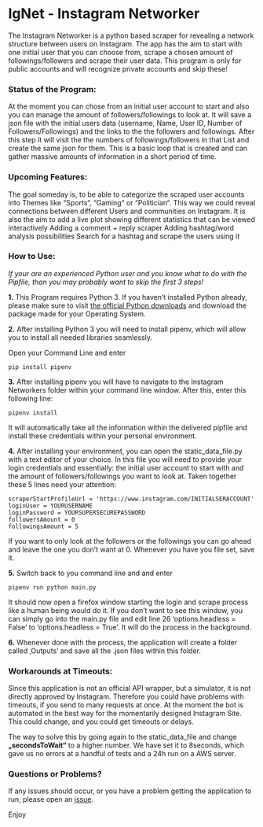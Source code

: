 # IgNet - Instagram Networker

The Instagram Networker is a python based scraper for revealing a network structure between users on Instagram. The app has the aim to start with one initial user that you can choose from, scrape a chosen amount of followings/followers and scrape their user data. This program is only for public accounts and will recognize private accounts and skip these! 

### Status of the Program:

At the moment you can chose from an initial user account to start and also you can manage the amount of followers/followings to look at. It will save a json file with the initial users data (username, Name, User ID, Number of Followers/Followings) and the links to the the followers and followings. After this step it will visit the the numbers of followings/followers in that List and create the same  json for them. This is a basic loop that is created and can gather massive amounts of information in a short period of time.





### Upcoming Features:

The goal someday is, to be able to categorize the scraped user accounts into Themes like “Sports“, “Gaming“ or “Politician“. This way we could reveal connections between different Users and communities on Instagram.
It is also the aim to add a live plot showing different statistics that can be viewed interactively 
Adding a comment + reply scraper
Adding hashtag/word analysis possibilities
Search for a hashtag and scrape the users using it

### How to Use:

_If your are an experienced Python user and you know what to do with the Pipfile, than you may probably want to skip the first 3 steps!_

**1.** This Program requires Python 3. If you haven’t installed Python already, please make sure to visit [the official Python downloads](https://www.python.org/downloads/) and download the package made for your Operating System. 

**2.** After installing Python 3 you will need to install pipenv, which will allow you to install all needed libraries seamlessly. 

Open your Command Line and enter 

`pip install pipenv`

**3.** After installing pipenv you will have to navigate to the Instagram Networkers folder within your command line window. 
After this, enter this following line:

`pipenv install` 

It will automatically take all the information within the delivered pipfile and install these credentials within your personal environment. 

**4.** After installing your environment, you can open the static_data_file.py with a text editor of your choice. In this file you will need to provide your login credentials and essentially: the initial user account to start with and the amount of followers/followings you want to look at.
Taken together these 5 lines need your attention:

	scraperStartProfileUrl = 'https://www.instagram.com/INITIALSERACCOUNT'
	loginUser = YOURUSERNAME
	loginPassword = YOURSUPERSECUREPASSWORD
	followersAmount = 0
	followingsAmount = 5

If you want to only look at the followers or the followings you can go ahead and leave the one you don’t want at 0. Whenever you have you file set, save it. 

**5.** Switch back to you command line and and enter

`pipenv run python main.py`

It should now open a firefox window starting the login and scrape process like a human being would do it. If you don’t want to see this window, you can simply go into the main.py file and edit line 26 ‘options.headless = False’ to ’options.headless = True’. It will do the process in the background. 

**6.** Whenever done with the process, the application will create a folder called ‚Outputs’ and save all the .json files within this folder. 

### Workarounds at Timeouts:

Since this application is not an official API wrapper, but a simulator, it is not directly approved by Instagram. Therefore you could have problems with timeouts, if you send to many requests at once. At the moment the bot is automated in the best way for the momentarily designed Instagram Site. This could change, and you could get timeouts or delays.

The way to solve this by going again to the static_data_file and change **„secondsToWait“** to a higher number. We have set it to 8seconds, which gave us no errors at a handful of tests and a 24h run on a AWS server. 

### Questions or Problems?
If any issues should occur, or you have a problem getting the application to run, please open an [issue](https://github.com/Leibniz-HBI/Instagramnetworker/issues). 


Enjoy
